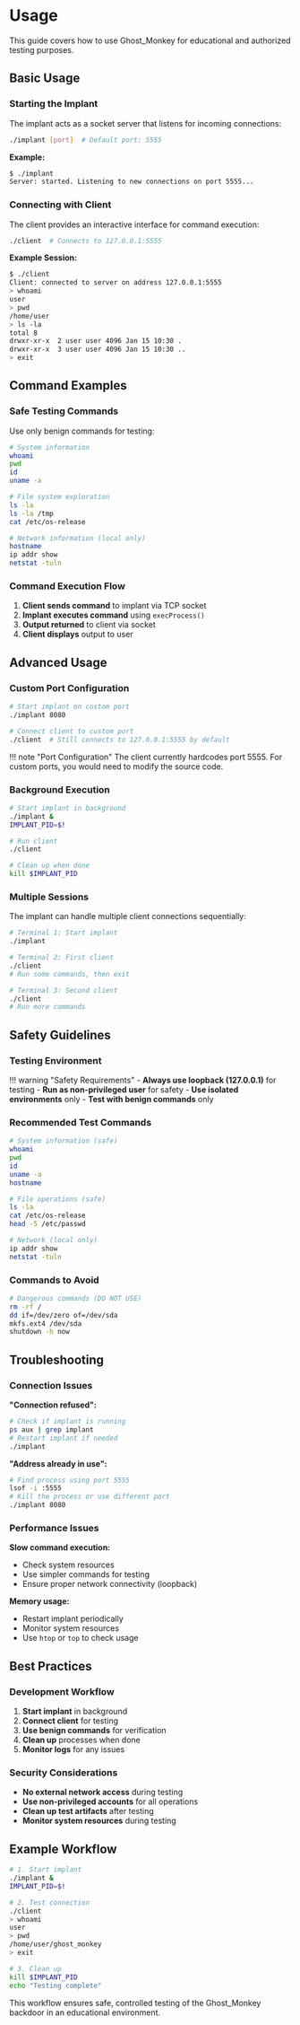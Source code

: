 # Usage

This guide covers how to use Ghost_Monkey for educational and authorized testing purposes.

## Basic Usage

### Starting the Implant

The implant acts as a socket server that listens for incoming connections:

```bash
./implant [port]  # Default port: 5555
```

**Example:**

```bash
$ ./implant
Server: started. Listening to new connections on port 5555...
```

### Connecting with Client

The client provides an interactive interface for command execution:

```bash
./client  # Connects to 127.0.0.1:5555
```

**Example Session:**

```bash
$ ./client
Client: connected to server on address 127.0.0.1:5555
> whoami
user
> pwd
/home/user
> ls -la
total 8
drwxr-xr-x  2 user user 4096 Jan 15 10:30 .
drwxr-xr-x  3 user user 4096 Jan 15 10:30 ..
> exit
```

## Command Examples

### Safe Testing Commands

Use only benign commands for testing:

```bash
# System information
whoami
pwd
id
uname -a

# File system exploration
ls -la
ls -la /tmp
cat /etc/os-release

# Network information (local only)
hostname
ip addr show
netstat -tuln
```

### Command Execution Flow

1. **Client sends command** to implant via TCP socket
2. **Implant executes command** using `execProcess()`
3. **Output returned** to client via socket
4. **Client displays** output to user

## Advanced Usage

### Custom Port Configuration

```bash
# Start implant on custom port
./implant 8080

# Connect client to custom port
./client  # Still connects to 127.0.0.1:5555 by default
```

!!! note "Port Configuration"
    The client currently hardcodes port 5555. For custom ports, you would need to modify the source code.

### Background Execution

```bash
# Start implant in background
./implant &
IMPLANT_PID=$!

# Run client
./client

# Clean up when done
kill $IMPLANT_PID
```

### Multiple Sessions

The implant can handle multiple client connections sequentially:

```bash
# Terminal 1: Start implant
./implant

# Terminal 2: First client
./client
# Run some commands, then exit

# Terminal 3: Second client
./client
# Run more commands
```

## Safety Guidelines

### Testing Environment

!!! warning "Safety Requirements"
    - **Always use loopback (127.0.0.1)** for testing
    - **Run as non-privileged user** for safety
    - **Use isolated environments** only
    - **Test with benign commands** only

### Recommended Test Commands

```bash
# System information (safe)
whoami
pwd
id
uname -a
hostname

# File operations (safe)
ls -la
cat /etc/os-release
head -5 /etc/passwd

# Network (local only)
ip addr show
netstat -tuln
```

### Commands to Avoid

```bash
# Dangerous commands (DO NOT USE)
rm -rf /
dd if=/dev/zero of=/dev/sda
mkfs.ext4 /dev/sda
shutdown -h now
```

## Troubleshooting

### Connection Issues

**"Connection refused":**

```bash
# Check if implant is running
ps aux | grep implant
# Restart implant if needed
./implant
```

**"Address already in use":**

```bash
# Find process using port 5555
lsof -i :5555
# Kill the process or use different port
./implant 8080
```

### Performance Issues

**Slow command execution:**

- Check system resources
- Use simpler commands for testing
- Ensure proper network connectivity (loopback)

**Memory usage:**

- Restart implant periodically
- Monitor system resources
- Use `htop` or `top` to check usage

## Best Practices

### Development Workflow

1. **Start implant** in background
2. **Connect client** for testing
3. **Use benign commands** for verification
4. **Clean up** processes when done
5. **Monitor logs** for any issues

### Security Considerations

- **No external network access** during testing
- **Use non-privileged accounts** for all operations
- **Clean up test artifacts** after testing
- **Monitor system resources** during testing

## Example Workflow

```bash
# 1. Start implant
./implant &
IMPLANT_PID=$!

# 2. Test connection
./client
> whoami
user
> pwd
/home/user/ghost_monkey
> exit

# 3. Clean up
kill $IMPLANT_PID
echo "Testing complete"
```

This workflow ensures safe, controlled testing of the Ghost_Monkey backdoor in an educational environment.
